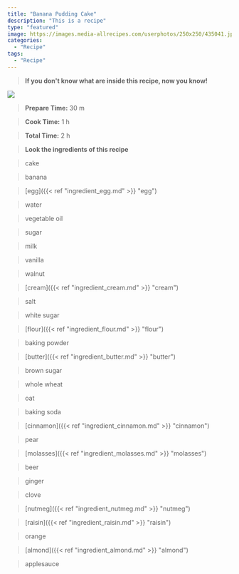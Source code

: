 ```yaml
---
title: "Banana Pudding Cake"
description: "This is a recipe"
type: "featured"
image: https://images.media-allrecipes.com/userphotos/250x250/435041.jpg
categories: 
  - "Recipe"
tags: 
  - "Recipe"
---
```



>**If you don't know what are inside this recipe, now you know!**

![](../images/Recipes-Banner.jpg)
> **Prepare Time:** 30 m


> **Cook Time:** 1 h


> **Total Time:** 2 h

> **Look the ingredients of this recipe**

> cake

> banana

> [egg]({{< ref "ingredient_egg.md" >}} "egg")

> water

> vegetable oil

> sugar

> milk

> vanilla

> walnut

> [cream]({{< ref "ingredient_cream.md" >}} "cream")

> salt

> white sugar

> [flour]({{< ref "ingredient_flour.md" >}} "flour")

> baking powder

> [butter]({{< ref "ingredient_butter.md" >}} "butter")

> brown sugar

> whole wheat

> oat

> baking soda

> [cinnamon]({{< ref "ingredient_cinnamon.md" >}} "cinnamon")

> pear

> [molasses]({{< ref "ingredient_molasses.md" >}} "molasses")

> beer

> ginger

> clove

> [nutmeg]({{< ref "ingredient_nutmeg.md" >}} "nutmeg")

> [raisin]({{< ref "ingredient_raisin.md" >}} "raisin")

> orange

> [almond]({{< ref "ingredient_almond.md" >}} "almond")

> applesauce

